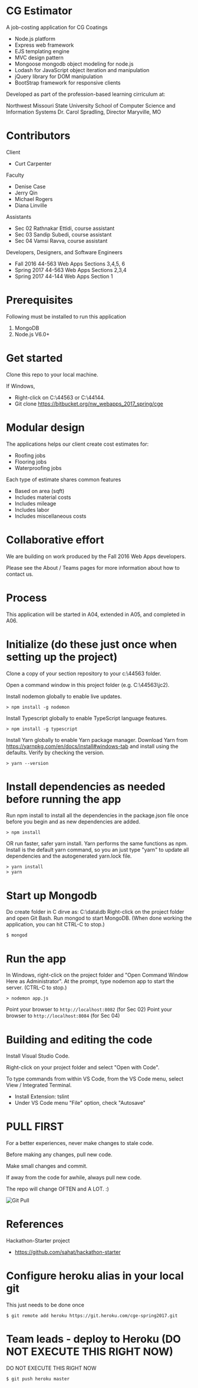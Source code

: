 # CG Estimator

A job-costing application for CG Coatings 

- Node.js platform
- Express web framework
- EJS templating engine
- MVC design pattern
- Mongoose mongodb object modeling for node.js
- Lodash for JavaScript object iteration and manipulation 
- jQuery library for DOM manipulation
- BootStrap framework for responsive clients

Developed as part of the profession-based learning cirriculum at:

Northwest Missouri State University 
School of Computer Science and Information Systems
Dr. Carol Spradling, Director
Maryville, MO

# Contributors

Client

- Curt Carpenter

Faculty

- Denise Case
- Jerry Qin
- Michael Rogers
- Diana Linville

Assistants

- Sec 02 Rathnakar Ettidi, course assistant
- Sec 03 Sandip Subedi, course assistant
- Sec 04 Vamsi Ravva, course assistant

Developers, Designers, and Software Engineers

- Fall 2016 44-563 Web Apps Sections 3,4,5, 6
- Spring 2017 44-563 Web Apps Sections 2,3,4
- Spring 2017 44-144 Web Apps Section 1


# Prerequisites

Following must be installed to run this application

1. MongoDB
2. Node.js V6.0+

# Get started

Clone this repo to your local machine. 

If Windows, 

- Right-click on C:\44563 or C:\44144.
- Git clone https://bitbucket.org/nw_webapps_2017_spring/cge 


# Modular design 

The applications helps our client create cost estimates for:

- Roofing jobs
- Flooring jobs
- Waterproofing jobs

Each type of estimate shares common features

- Based on area (sqft)
- Includes material costs
- Includes mileage
- Includes labor
- Includes miscellaneous costs

# Collaborative effort

We are building on work produced by the Fall 2016 Web Apps developers.

Please see the About / Teams pages for more information about how to contact us. 

# Process

This application will be started in A04, extended in A05, and completed in A06.

# Initialize (do these just once when setting up the project)

Clone a copy of your section repository to your c:\44563 folder.

Open a command window in this project folder (e.g. C:\44563\jc2).

Install nodemon globally to enable live updates.

```
> npm install -g nodemon
```

Install Typescript globally to enable TypeScript language features.

```
> npm install -g typescript
```

Install Yarn globally to enable Yarn package manager. Download Yarn from 
https://yarnpkg.com/en/docs/install#windows-tab and install using the defaults.
Verify by checking the version.

```
> yarn --version
```

# Install dependencies as needed before running the app

Run npm install to install all the dependencies in the package.json file 
once before you begin and as new dependencies are added.

```
> npm install
```

OR run faster, safer yarn install. Yarn performs the same functions as npm. Install is the default yarn command, so you an just type "yarn" to update all dependencies and the autogenerated yarn.lock file.

```
> yarn install
> yarn 
```

# Start up Mongodb

Do create folder in C dirve as: C:\data\db
Right-click on the project folder and open Git Bash. Run mongod to start MongoDB.  (When done working the application, you can hit CTRL-C to stop.)

```
$ mongod 
```

# Run the app

In Windows, right-click on the project folder and "Open Command Window Here as Administrator". At the prompt, type nodemon app to start the server.  (CTRL-C to stop.)

```
> nodemon app.js
```

Point your browser to `http://localhost:8082` (for Sec 02)
Point your browser to `http://localhost:8084` (for Sec 04)

# Building and editing the code

Install Visual Studio Code.

Right-click on your project folder and select "Open with Code".

To type commands from within VS Code, from the VS Code menu, select View / Integrated Terminal.

- Install Extension: tslint
- Under VS Code menu "File" option, check "Autosave"

# PULL FIRST 

For a better experiences, never make changes to stale code.

Before making any changes, pull new code. 

Make small changes and commit. 

If away from the code for awhile, always pull new code. 

The repo will change OFTEN and A LOT. :) 

![Git Pull](http://sd.keepcalm-o-matic.co.uk/i/keep-calm-and-git-pull-11.png)

# References

Hackathon-Starter project

- https://github.com/sahat/hackathon-starter


# Configure heroku alias in your local git

This just needs to be done once

```
$ git remote add heroku https://git.heroku.com/cge-spring2017.git 
```

# Team leads - deploy to Heroku (DO NOT EXECUTE THIS RIGHT NOW)

DO NOT EXECUTE THIS RIGHT NOW
```
$ git push heroku master 
```